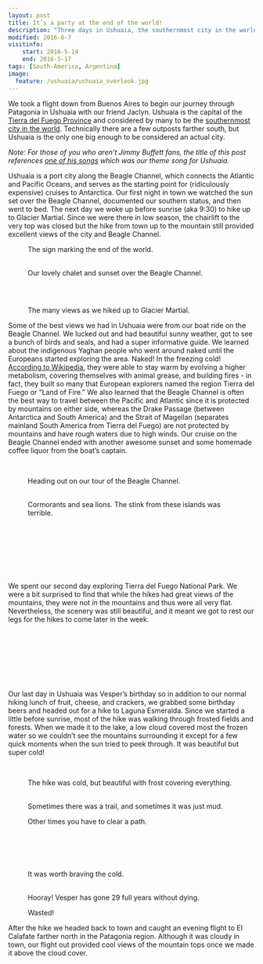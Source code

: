 ```yaml
---
layout: post
title: It’s a party at the end of the world!
description: "Three days in Ushuaia, the southernmost city in the world."
modified: 2016-6-7
visitinfo:
    start: 2016-5-14
    end: 2016-5-17
tags: [South-America, Argentina]
image:
  feature: /ushuaia/ushuaia_overlook.jpg
---
```


We took a flight down from Buenos Aires to begin our journey through Patagonia in Ushuaia with our friend Jaclyn. Ushuaia is the capital of the [Tierra del Fuego Province](https://en.wikipedia.org/wiki/Tierra_del_Fuego_Province,_Argentina) and considered by many to be the [southernmost city in the world](https://en.wikipedia.org/wiki/Southernmost_settlements#Southernmost_city). Technically there are a few outposts farther south, but Ushuaia is the only one big enough to be considered an actual city. 

*Note: For those of you who aren’t Jimmy Buffett fans, the title of this post references [one of his songs](https://www.youtube.com/watch?v=xlvKLVwRgbs) which was our theme song for Ushuaia.*

Ushuaia is a port city along the Beagle Channel, which connects the Atlantic and Pacific Oceans, and serves as the starting point for (ridiculously expensive) cruises to Antarctica. Our first night in town we watched the sun set over the Beagle Channel, documented our southern status, and then went to bed. The next day we woke up before sunrise (aka 9:30) to hike up to Glacier Martial. Since we were there in low season, the chairlift to the very top was closed but the hike from town up to the mountain still provided excellent views of the city and Beagle Channel.

<figure>
    <a href="/images/ushuaia/fin_del_mundo.jpg"><img src="/images/ushuaia/fin_del_mundo.jpg" alt=""></a>
    <figcaption>The sign marking the end of the world.</figcaption>
</figure>

<figure class="half">
    <a href="/images/ushuaia/chalet.jpg"><img src="/images/ushuaia/chalet.jpg" alt=""></a>
    <a href="/images/ushuaia/we_three.jpg"><img src="/images/ushuaia/we_three.jpg" alt=""></a>
    <figcaption>Our lovely chalet and sunset over the Beagle Channel.</figcaption>
</figure>

<figure>
    <a href="/images/ushuaia/overlook_ushuaia2.jpg"><img src="/images/ushuaia/overlook_ushuaia2.jpg" alt=""></a>
</figure>

<figure class="half">
    <a href="/images/ushuaia/frost_on_hike_to_glacier.jpg"><img src="/images/ushuaia/frost_on_hike_to_glacier.jpg" alt=""></a>
    <a href="/images/ushuaia/hiking_to_glacier.jpg"><img src="/images/ushuaia/hiking_to_glacier.jpg" alt=""></a>
</figure>

<figure>
    <a href="/images/ushuaia/ushuaia_overlook3.jpg"><img src="/images/ushuaia/ushuaia_overlook3.jpg" alt=""></a>
    <figcaption>The many views as we hiked up to Glacier Martial.</figcaption>
</figure>

Some of the best views we had in Ushuaia were from our boat ride on the Beagle Channel. We lucked out and had beautiful sunny weather, got to see a bunch of birds and seals, and had a super informative guide. We learned about the indigenous Yaghan people who went around naked until the Europeans started exploring the area. Naked! In the freezing cold! [According to Wikipedia](https://en.wikipedia.org/wiki/Yaghan_people#Adaptations_to_climate), they were able to stay warm by evolving a higher metabolism, covering themselves with animal grease, and building fires - in fact, they built so many that European explorers named the region Tierra del Fuego or “Land of Fire.”  We also learned that the Beagle Channel is often the best way to travel between the Pacific and Atlantic since it is protected by mountains on either side, whereas the Drake Passage (between Antarctica and South America) and the Strait of Magellan (separates mainland South America from Tierra del Fuego) are not protected by mountains and have rough waters due to high winds. Our cruise on the Beagle Channel ended with another awesome sunset and some homemade coffee liquor from the boat’s captain.

<figure class="half">
    <a href="/images/ushuaia/mountains_from_beagle_channel.jpg"><img src="/images/ushuaia/mountains_from_beagle_channel.jpg" alt=""></a>
    <a href="/images/ushuaia/sailboats_on_beagle_channel.jpg"><img src="/images/ushuaia/sailboats_on_beagle_channel.jpg" alt=""></a>
</figure>

<figure>
    <a href="/images/ushuaia/beagle_channel_pano.jpg"><img src="/images/ushuaia/beagle_channel_pano.jpg" alt=""></a>
    <figcaption>Heading out on our tour of the Beagle Channel.</figcaption>
</figure>

<figure class="half">
    <a href="/images/ushuaia/cormorants.jpg"><img src="/images/ushuaia/cormorants.jpg" alt=""></a>
    <a href="/images/ushuaia/sea_lions.jpg"><img src="/images/ushuaia/sea_lions.jpg" alt=""></a>
    <figcaption>Cormorants and sea lions. The stink from these islands was terrible.</figcaption>
</figure>

<figure>
    <a href="/images/ushuaia/lighthouse.jpg"><img src="/images/ushuaia/lighthouse.jpg" alt=""></a>
</figure>

<figure>
    <a href="/images/ushuaia/beagle_channel_sunset.jpg"><img src="/images/ushuaia/beagle_channel_sunset.jpg" alt=""></a>
</figure>

<figure class="half">
    <a href="/images/ushuaia/vesper_and_laura_on_island.jpg"><img src="/images/ushuaia/vesper_and_laura_on_island.jpg" alt=""></a>
    <a href="/images/ushuaia/flag.jpg"><img src="/images/ushuaia/flag.jpg" alt=""></a>
</figure>

<figure>
    <a href="/images/ushuaia/island_sunset_pano.jpg"><img src="/images/ushuaia/island_sunset_pano.jpg" alt=""></a>
</figure>

<figure class="half">
    <a href="/images/ushuaia/sunset_island.jpg"><img src="/images/ushuaia/sunset_island.jpg" alt=""></a>
    <a href="/images/ushuaia/sunset_island2.jpg"><img src="/images/ushuaia/sunset_island2.jpg" alt=""></a>
</figure>

<figure>
    <a href="/images/ushuaia/vesper_laura_jaclyn_island.jpg"><img src="/images/ushuaia/vesper_laura_jaclyn_island.jpg" alt=""></a>
</figure>

We spent our second day exploring Tierra del Fuego National Park. We were a bit surprised to find that while the hikes had great views of the mountains, they were not *in* the mountains and thus were all very flat. Nevertheless, the scenery was still beautiful, and it meant we got to rest our legs for the hikes to come later in the week.

<figure>
    <a href="/images/ushuaia/tierra_del_fuego_national_park_pano.jpg"><img src="/images/ushuaia/tierra_del_fuego_national_park_pano.jpg" alt=""></a>
    <a href="/images/ushuaia/boardwalk.jpg"><img src="/images/ushuaia/boardwalk.jpg" alt=""></a>
    <a href="/images/ushuaia/beach_pano.jpg"><img src="/images/ushuaia/beach_pano.jpg" alt=""></a>
</figure>

<figure class="half">
    <a href="/images/ushuaia/lake.jpg"><img src="/images/ushuaia/lake.jpg" alt=""></a>
    <a href="/images/ushuaia/reflection.jpg"><img src="/images/ushuaia/reflection.jpg" alt=""></a>
</figure>

<figure>
    <a href="/images/ushuaia/mountain_reflection_pano.jpg"><img src="/images/ushuaia/mountain_reflection_pano.jpg" alt=""></a>
</figure>

<figure class="half">
    <a href="/images/ushuaia/trail.jpg"><img src="/images/ushuaia/trail.jpg" alt=""></a>
    <a href="/images/ushuaia/boardwalk2.jpg"><img src="/images/ushuaia/boardwalk2.jpg" alt=""></a>
</figure>

<figure>
    <a href="/images/ushuaia/reflection_pano.jpg"><img src="/images/ushuaia/reflection_pano.jpg" alt=""></a>
</figure>

Our last day in Ushuaia was Vesper’s birthday so in addition to our normal hiking lunch of fruit, cheese, and crackers, we grabbed some birthday beers and headed out for a hike to Laguna Esmeralda. Since we started a little before sunrise, most of the hike was walking through frosted fields and forests. When we made it to the lake, a low cloud covered most the frozen water so we couldn’t see the mountains surrounding it except for a few quick moments when the sun tried to peek through. It was beautiful but super cold!

<figure class="half">
    <a href="/images/ushuaia/frozen_stream.jpg"><img src="/images/ushuaia/frozen_stream.jpg" alt=""></a>
    <a href="/images/ushuaia/frost.jpg"><img src="/images/ushuaia/frost.jpg" alt=""></a>
</figure>

<figure>
    <a href="/images/ushuaia/laguna_esmerelda_hike_river_pano.jpg"><img src="/images/ushuaia/laguna_esmerelda_hike_river_pano.jpg" alt=""></a>
    <figcaption>The hike was cold, but beautiful with frost covering everything.</figcaption>
</figure>

<figure class="half">
    <a href="/images/ushuaia/laguna_esmerelda_board_walk.jpg"><img src="/images/ushuaia/laguna_esmerelda_board_walk.jpg" alt=""></a>
    <a href="/images/ushuaia/laguna_esmerelda_trail.jpg"><img src="/images/ushuaia/laguna_esmerelda_trail.jpg" alt=""></a>
    <figcaption>Sometimes there was a trail, and sometimes it was just mud.</figcaption>
</figure>

<figure>
    <a href="/images/ushuaia/clearing_a_path.jpg"><img src="/images/ushuaia/clearing_a_path.jpg" alt=""></a>
    <figcaption>Other times you have to clear a path.</figcaption>
</figure>

<figure class="half">
    <a href="/images/ushuaia/hawk.jpg"><img src="/images/ushuaia/hawk.jpg" alt=""></a>
    <a href="/images/ushuaia/tree.jpg"><img src="/images/ushuaia/tree.jpg" alt=""></a>
</figure>

<figure>
    <a href="/images/ushuaia/laguna_esmerelda_hike_beaver_dam.jpg"><img src="/images/ushuaia/laguna_esmerelda_hike_beaver_dam.jpg" alt=""></a>
</figure>

<figure class="half">
    <a href="/images/ushuaia/laguna_esmerelda_selfie.jpg"><img src="/images/ushuaia/laguna_esmerelda_selfie.jpg" alt=""></a>
    <a href="/images/ushuaia/on_ice.jpg"><img src="/images/ushuaia/on_ice.jpg" alt=""></a>
</figure>

<figure>
    <a href="/images/ushuaia/laguna_esmerelda_pano.jpg"><img src="/images/ushuaia/laguna_esmerelda_pano.jpg" alt=""></a>
    <figcaption>It was worth braving the cold.</figcaption>
</figure>

<figure class="half">
    <a href="/images/ushuaia/koozie.jpg"><img src="/images/ushuaia/koozie.jpg" alt=""></a>
    <a href="/images/ushuaia/cheers_selfi.jpg"><img src="/images/ushuaia/cheers_selfi.jpg" alt=""></a>
    <figcaption>Hooray! Vesper has gone 29 full years without dying.</figcaption>
</figure>

<figure>
    <a href="/images/ushuaia/wasted.jpg"><img src="/images/ushuaia/wasted.jpg" alt=""></a>
    <figcaption>Wasted!</figcaption>
</figure>

After the hike we headed back to town and caught an evening flight to El Calafate farther north in the Patagonia region. Although it was cloudy in town, our flight out provided cool views of the mountain tops once we made it above the cloud cover. 

<figure>
    <a href="/images/ushuaia/out_the_window.gif"><img src="/images/ushuaia/out_the_window.gif" alt=""></a>
</figure>
    
